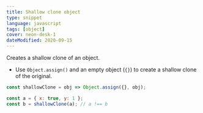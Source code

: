 ```yaml
---
title: Shallow clone object
type: snippet
language: javascript
tags: [object]
cover: neon-desk-1
dateModified: 2020-09-15
---
```


Creates a shallow clone of an object.

- Use `Object.assign()` and an empty object (`{}`) to create a shallow clone of the original.

```js
const shallowClone = obj => Object.assign({}, obj);
```

```js
const a = { x: true, y: 1 };
const b = shallowClone(a); // a !== b
```
